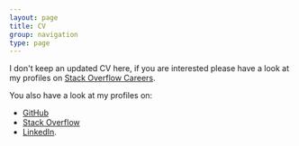 ```yaml
---
layout: page
title: CV
group: navigation
type: page
---
```


I don't keep an updated CV here, if you are interested please have a look at my profiles on [Stack Overflow Careers](https://careers.stackoverflow.com/pvlerick).

You also have a look at my profiles on:
 * [GitHub](https://github.com/Pvlerick)
 * [Stack Overflow](http://stackoverflow.com/users/920/philippe)
 * [LinkedIn](https://www.linkedin.com/in/pvlerick).